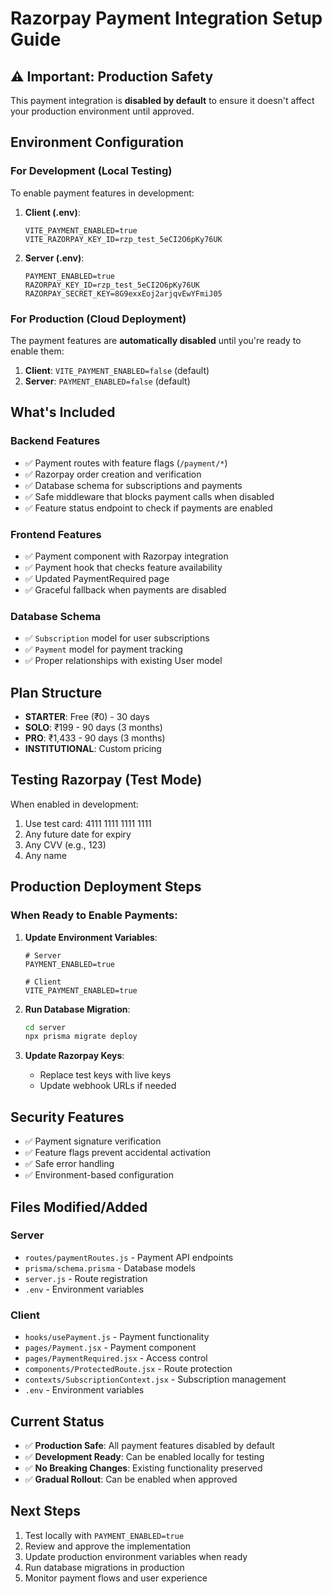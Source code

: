 # Razorpay Payment Integration Setup Guide

## ⚠️ Important: Production Safety

This payment integration is **disabled by default** to ensure it doesn't affect your production environment until approved.

## Environment Configuration

### For Development (Local Testing)
To enable payment features in development:

1. **Client (.env)**:
   ```env
   VITE_PAYMENT_ENABLED=true
   VITE_RAZORPAY_KEY_ID=rzp_test_5eCI2O6pKy76UK
   ```

2. **Server (.env)**:
   ```env
   PAYMENT_ENABLED=true
   RAZORPAY_KEY_ID=rzp_test_5eCI2O6pKy76UK
   RAZORPAY_SECRET_KEY=8G9exxEoj2arjqvEwYFmiJ05
   ```

### For Production (Cloud Deployment)
The payment features are **automatically disabled** until you're ready to enable them:

1. **Client**: `VITE_PAYMENT_ENABLED=false` (default)
2. **Server**: `PAYMENT_ENABLED=false` (default)

## What's Included

### Backend Features
- ✅ Payment routes with feature flags (`/payment/*`)
- ✅ Razorpay order creation and verification
- ✅ Database schema for subscriptions and payments
- ✅ Safe middleware that blocks payment calls when disabled
- ✅ Feature status endpoint to check if payments are enabled

### Frontend Features
- ✅ Payment component with Razorpay integration
- ✅ Payment hook that checks feature availability
- ✅ Updated PaymentRequired page
- ✅ Graceful fallback when payments are disabled

### Database Schema
- ✅ `Subscription` model for user subscriptions
- ✅ `Payment` model for payment tracking
- ✅ Proper relationships with existing User model

## Plan Structure
- **STARTER**: Free (₹0) - 30 days
- **SOLO**: ₹199 - 90 days (3 months)
- **PRO**: ₹1,433 - 90 days (3 months)
- **INSTITUTIONAL**: Custom pricing

## Testing Razorpay (Test Mode)
When enabled in development:
1. Use test card: 4111 1111 1111 1111
2. Any future date for expiry
3. Any CVV (e.g., 123)
4. Any name

## Production Deployment Steps

### When Ready to Enable Payments:
1. **Update Environment Variables**:
   ```env
   # Server
   PAYMENT_ENABLED=true
   
   # Client  
   VITE_PAYMENT_ENABLED=true
   ```

2. **Run Database Migration**:
   ```bash
   cd server
   npx prisma migrate deploy
   ```

3. **Update Razorpay Keys**:
   - Replace test keys with live keys
   - Update webhook URLs if needed

## Security Features
- ✅ Payment signature verification
- ✅ Feature flags prevent accidental activation
- ✅ Safe error handling
- ✅ Environment-based configuration

## Files Modified/Added

### Server
- `routes/paymentRoutes.js` - Payment API endpoints
- `prisma/schema.prisma` - Database models
- `server.js` - Route registration
- `.env` - Environment variables

### Client
- `hooks/usePayment.js` - Payment functionality
- `pages/Payment.jsx` - Payment component
- `pages/PaymentRequired.jsx` - Access control
- `components/ProtectedRoute.jsx` - Route protection
- `contexts/SubscriptionContext.jsx` - Subscription management
- `.env` - Environment variables

## Current Status
- ✅ **Production Safe**: All payment features disabled by default
- ✅ **Development Ready**: Can be enabled locally for testing
- ✅ **No Breaking Changes**: Existing functionality preserved
- ✅ **Gradual Rollout**: Can be enabled when approved

## Next Steps
1. Test locally with `PAYMENT_ENABLED=true`
2. Review and approve the implementation
3. Update production environment variables when ready
4. Run database migrations in production
5. Monitor payment flows and user experience
